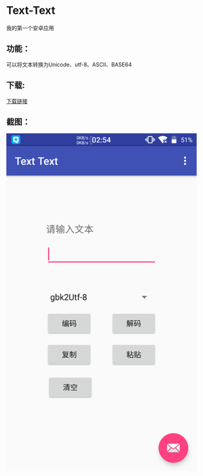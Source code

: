 # Text-Text
我的第一个安卓应用

## 功能：
可以将文本转换为Unicode、utf-8、ASCII、BASE64
## 下载:
[下载链接](https://github.com/zhihaofans/Text-Text/releases/latest)
## 截图：
![](https://github.com/zhihaofans/Text-Text/raw/master/image/Screenshot.png)

